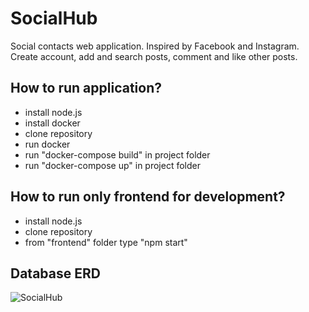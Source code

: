 # SocialHub
Social contacts web application. Inspired by Facebook and Instagram.
Create account, add and search posts, comment and like other posts.

## How to run application?

- install node.js
- install docker
- clone repository
- run docker
- run "docker-compose build" in project folder
- run "docker-compose up" in project folder

## How to run only frontend for development?

- install node.js
- clone repository
- from "frontend" folder type "npm start"

## Database ERD
![SocialHub](https://github.com/Social-Hub-Project/SocialHub/assets/92308173/0040faa3-baaa-4943-aff3-a821f9000423)
